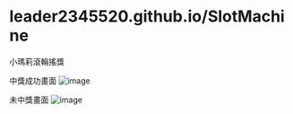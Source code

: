 # leader2345520.github.io/SlotMachine
小瑪莉滾輪搖獎

中獎成功畫面
![image](https://user-images.githubusercontent.com/35731887/131674242-dc8390cf-fcaa-4d77-b712-b2295899baae.png)

未中獎畫面
![image](https://user-images.githubusercontent.com/35731887/131674433-de01ff35-eeec-41ce-882e-e8678b7f4c7b.png)

